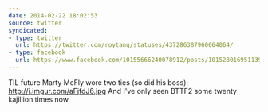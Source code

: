 ```yaml
---
date: 2014-02-22 18:02:53
source: twitter
syndicated:
- type: twitter
  url: https://twitter.com/roytang/statuses/437286387960664064/
- type: facebook
  url: https://www.facebook.com/10155666240078912/posts/10152801695113912
---
```


TIL future Marty McFly wore two ties (so did his boss): http://i.imgur.com/aFjfdJ6.jpg And I've only seen BTTF2 some twenty kajillion times now